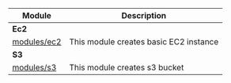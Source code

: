 <!-- BEGIN_MODULE_INDEX -->
| Module | Description |
|------|------|
| **Ec2** | |
| [modules/ec2](modules/ec2) | This module creates basic EC2 instance |
| **S3** | |
| [modules/s3](modules/s3) | This module creates s3 bucket |
<!-- END_MODULE_INDEX -->
